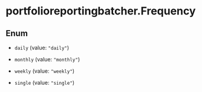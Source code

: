# portfolioreportingbatcher.Frequency

## Enum


* `daily` (value: `"daily"`)

* `monthly` (value: `"monthly"`)

* `weekly` (value: `"weekly"`)

* `single` (value: `"single"`)


